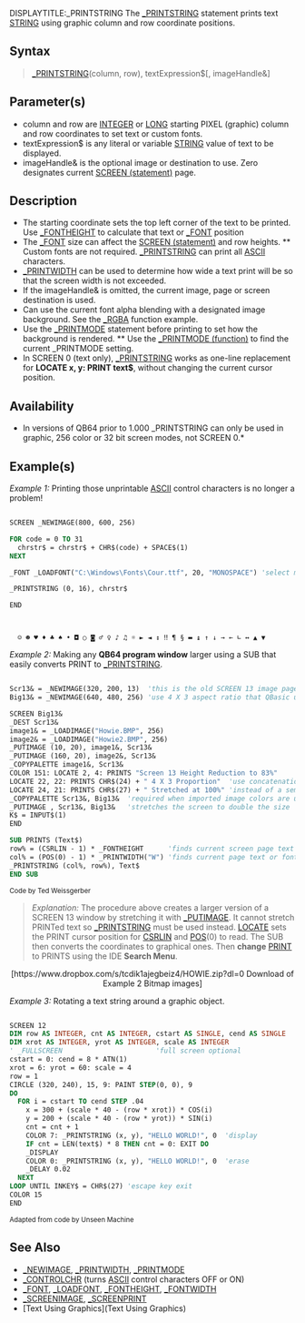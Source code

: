DISPLAYTITLE:_PRINTSTRING
The [_PRINTSTRING](_PRINTSTRING) statement prints text [STRING](STRING) using graphic column and row coordinate positions.


## Syntax

>  [_PRINTSTRING](_PRINTSTRING)(column, row), textExpression$[, imageHandle&] 


## Parameter(s)

* column and row are [INTEGER](INTEGER) or [LONG](LONG) starting PIXEL (graphic) column and row coordinates to set text or custom fonts.
* textExpression$ is any literal or variable [STRING](STRING) value of text to be displayed.
* imageHandle& is the optional image or destination to use. Zero designates current [SCREEN (statement)](SCREEN (statement)) page.


## Description

* The starting coordinate sets the top left corner of the text to be printed. Use [_FONTHEIGHT](_FONTHEIGHT) to calculate that text or [_FONT](_FONT) position
* The [_FONT](_FONT) size can affect the [SCREEN (statement)](SCREEN (statement)) and row heights.
** Custom fonts are not required. [_PRINTSTRING](_PRINTSTRING) can print all [ASCII](ASCII) characters.
* [_PRINTWIDTH](_PRINTWIDTH) can be used to determine how wide a text print will be so that the screen width is not exceeded.
* If the imageHandle& is omitted, the current image, page or screen destination is used.
* Can use the current font alpha blending with a designated image background. See the [_RGBA](_RGBA) function example.
* Use the [_PRINTMODE](_PRINTMODE) statement before printing to set how the background is rendered.
** Use the [_PRINTMODE (function)](_PRINTMODE (function)) to find the current _PRINTMODE setting.
* In SCREEN 0 (text only), [_PRINTSTRING](_PRINTSTRING) works as one-line replacement for **LOCATE x, y: PRINT text$**, without changing the current cursor position.


## Availability

* In versions of QB64 prior to 1.000 _PRINTSTRING can only be used in graphic, 256 color or 32 bit screen modes, not SCREEN 0.*


## Example(s)

*Example 1:* Printing those unprintable [ASCII](ASCII) control characters is no longer a problem!

```vb

SCREEN _NEWIMAGE(800, 600, 256)

FOR code = 0 TO 31
  chrstr$ = chrstr$ + CHR$(code) + SPACE$(1)
NEXT

_FONT _LOADFONT("C:\Windows\Fonts\Cour.ttf", 20, "MONOSPACE") 'select monospace font

_PRINTSTRING (0, 16), chrstr$

END 

```

```text


  ☺ ☻ ♥ ♦ ♣ ♠ • ◘ ○ ◙ ♂ ♀ ♪ ♫ ☼ ► ◄ ↕ ‼ ¶ § ▬ ↨ ↑ ↓ → ← ∟ ↔ ▲ ▼

```



*Example 2:* Making any **QB64 program window** larger using a SUB that easily converts PRINT to [_PRINTSTRING](_PRINTSTRING). 

```vb

Scr13& = _NEWIMAGE(320, 200, 13)  'this is the old SCREEN 13 image page to set the image
Big13& = _NEWIMAGE(640, 480, 256) 'use 4 X 3 aspect ratio that QBasic used when full screen

SCREEN Big13&
_DEST Scr13&
image1& = _LOADIMAGE("Howie.BMP", 256)
image2& = _LOADIMAGE("Howie2.BMP", 256)
_PUTIMAGE (10, 20), image1&, Scr13&
_PUTIMAGE (160, 20), image2&, Scr13&
_COPYPALETTE image1&, Scr13&
COLOR 151: LOCATE 2, 4: PRINTS "Screen 13 Height Reduction to 83%" 
LOCATE 22, 22: PRINTS CHR$(24) + " 4 X 3 Proportion"  'use concatenation
LOCATE 24, 21: PRINTS CHR$(27) + " Stretched at 100%" 'instead of a semicolon!
_COPYPALETTE Scr13&, Big13&  'required when imported image colors are used
_PUTIMAGE , Scr13&, Big13&   'stretches the screen to double the size
K$ = INPUT$(1)
END

SUB PRINTS (Text$)
row% = (CSRLIN - 1) * _FONTHEIGHT      'finds current screen page text or font row height
col% = (POS(0) - 1) * _PRINTWIDTH("W") 'finds current page text or font column width
_PRINTSTRING (col%, row%), Text$
END SUB 

```
<sub>Code by Ted Weissgerber</sub>
>  *Explanation:* The procedure above creates a larger version of a SCREEN 13 window by stretching it with [_PUTIMAGE](_PUTIMAGE). It cannot stretch PRINTed text so [_PRINTSTRING](_PRINTSTRING) must be used instead. [LOCATE](LOCATE) sets the PRINT cursor position for [CSRLIN](CSRLIN) and [POS](POS)(0) to read. The SUB then converts the coordinates to graphical ones. Then **change** [PRINT](PRINT) to PRINTS using the IDE **Search Menu**.
<center>[https://www.dropbox.com/s/tcdik1ajegbeiz4/HOWIE.zip?dl=0 Download of Example 2 Bitmap images]</center>


*Example 3:* Rotating a text string around a graphic object.

```vb

SCREEN 12 
DIM row AS INTEGER, cnt AS INTEGER, cstart AS SINGLE, cend AS SINGLE
DIM xrot AS INTEGER, yrot AS INTEGER, scale AS INTEGER
' _FULLSCREEN                       'full screen optional
cstart = 0: cend = 8 * ATN(1)
xrot = 6: yrot = 60: scale = 4 
row = 1
CIRCLE (320, 240), 15, 9: PAINT STEP(0, 0), 9
DO
  FOR i = cstart TO cend STEP .04
    x = 300 + (scale * 40 - (row * xrot)) * COS(i)
    y = 200 + (scale * 40 - (row * yrot)) * SIN(i)
    cnt = cnt + 1
    COLOR 7: _PRINTSTRING (x, y), "HELLO WORLD!", 0  'display 
    IF cnt = LEN(text$) * 8 THEN cnt = 0: EXIT DO
    _DISPLAY
    COLOR 0: _PRINTSTRING (x, y), "HELLO WORLD!", 0  'erase 
    _DELAY 0.02    
  NEXT
LOOP UNTIL INKEY$ = CHR$(27) 'escape key exit
COLOR 15 
END 

```
<sub>Adapted from code by Unseen Machine</sub>



## See Also

* [_NEWIMAGE](_NEWIMAGE), [_PRINTWIDTH](_PRINTWIDTH), [_PRINTMODE](_PRINTMODE)
* [_CONTROLCHR](_CONTROLCHR) (turns [ASCII](ASCII) control characters OFF or ON)
* [_FONT](_FONT), [_LOADFONT](_LOADFONT), [_FONTHEIGHT](_FONTHEIGHT), [_FONTWIDTH](_FONTWIDTH)
* [_SCREENIMAGE](_SCREENIMAGE), [_SCREENPRINT](_SCREENPRINT)
* [Text Using Graphics](Text Using Graphics)




